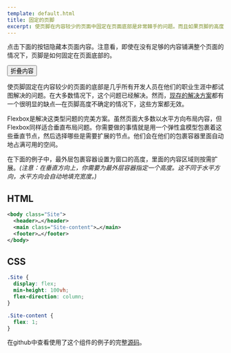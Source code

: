 ```yaml
---
template: default.html
title: 固定的页脚
excerpt: 使页脚在内容较少的页面中固定在页面底部是非常棘手的问题。而且如果页脚的高度是未知的，这基本上是不可能的。但现在不是这样了。
---
```


<div class="Demo Demo--spaced">

点击下面的按钮隐藏本页面内容。注意看，即使在没有足够的内容铺满整个页面的情况下，页脚是如何固定在页面底部的。

<button id="collapse-trigger" class="Button"><span class="icon-refresh u-spaceRS"></span> 折叠内容</button>

</div>

<div id="collapsable-content">

使页脚固定在内容较少的页面的底部是几乎所有开发人员在他们的职业生涯中都试图解决的问题。在大多数情况下，这个问题已经解决。然而，[现存的](http://ryanfait.com/resources/footer-stick-to-bottom-of-page/)[解决方案](http://ryanfait.com/resources/footer-stick-to-bottom-of-page/)都有一个很明显的缺点&mdash;在页脚高度不确定的情况下，这些方案都无效。

Flexbox是解决这类型问题的完美方案。虽然页面大多数以水平方向布局内容，但Flexbox同样适合垂直布局问题。你需要做的事情就是用一个弹性盒模型包裹着这些垂直节点，然后选择哪些是需要扩展的节点。他们会在他们的包裹容器里面自动地占满可用的空间。

在下面的例子中，最外层包裹容器设置为窗口的高度，里面的内容区域则按需扩展。*(注意：在垂直方向上，你需要为最外层容器指定一个高度。这不同于水平方向，水平方向会自动地填充宽度。)*

## HTML

```xml
<body class="Site">
  <header>…</header>
  <main class="Site-content">…</main>
  <footer>…</footer>
</body>
```

## CSS

```css
.Site {
  display: flex;
  min-height: 100vh;
  flex-direction: column;
}

.Site-content {
  flex: 1;
}
```

在github中查看使用了这个组件的例子的完整[源码](https://github.com/philipwalton/solved-by-flexbox/blob/master/assets/css/components/site.css)。

</div>

<script class="js-allow-before-footer">
  (function() {
    var collapseTrigger = document.getElementById("collapse-trigger");
    var collapseableContent = document.getElementById("collapsable-content");
    var isCollapsed = false;
    collapseTrigger.addEventListener("click", function() {
      if (isCollapsed) {
        collapseableContent.classList.remove("u-hidden");
      } else {
        collapseableContent.classList.add("u-hidden");
      }
      isCollapsed = !isCollapsed;
    }, false);
  }());
</script>
